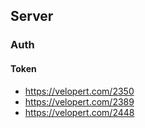## Server

### Auth

#### Token

- https://velopert.com/2350
- https://velopert.com/2389
- https://velopert.com/2448
